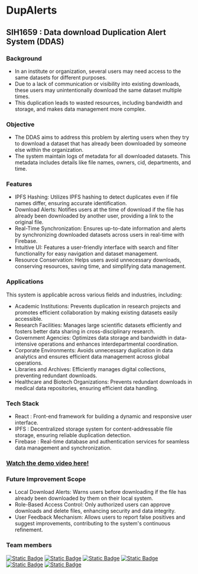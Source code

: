 # DupAlerts

## SIH1659 : Data download Duplication Alert System (DDAS)

### Background
* In an institute or organization, several users may need access to the same datasets for different purposes.
* Due to a lack of communication or visibility into existing downloads, these users may unintentionally download the same dataset multiple times.
* This duplication leads to wasted resources, including bandwidth and storage, and makes data management more complex.

### Objective
* The DDAS aims to address this problem by alerting users when they try to download a dataset that has already been downloaded by someone else within the organization.
* The system maintain logs of metadata for all downloaded datasets. This metadata includes details like file names, owners, cid, departments, and time.

### Features
* IPFS Hashing: Utilizes IPFS hashing to detect duplicates even if file names differ, ensuring accurate identification.
* Download Alerts: Notifies users at the time of download if the file has already been downloaded by another user, providing a link to the original file.
* Real-Time Synchronization: Ensures up-to-date information and alerts by synchronizing downloaded datasets across users in real-time with Firebase.
* Intuitive UI: Features a user-friendly interface with search and filter functionality for easy navigation and dataset management.
* Resource Conservation: Helps users avoid unnecessary downloads, conserving resources, saving time, and simplifying data management.

### Applications
This system is applicable across various fields and industries, including:
* Academic Institutions: Prevents duplication in research projects and promotes efficient collaboration by making existing datasets easily accessible.
* Research Facilities: Manages large scientific datasets efficiently and fosters better data sharing in cross-disciplinary research.
* Government Agencies: Optimizes data storage and bandwidth in data-intensive operations and enhances interdepartmental coordination.
* Corporate Environments: Avoids unnecessary duplication in data analytics and ensures efficient data management across global operations.
* Libraries and Archives: Efficiently manages digital collections, preventing redundant downloads.
* Healthcare and Biotech Organizations: Prevents redundant downloads in medical data repositories, ensuring efficient data handling.

### Tech Stack 
* React : Front-end framework for building a dynamic and responsive user interface.
* IPFS : Decentralized storage system for content-addressable file storage, ensuring reliable duplication detection.
* Firebase : Real-time database and authentication services for seamless data management and synchronization.

### [Watch the demo video here!](https://drive.google.com/file/d/1fx6PEvnsBxaBii4cKfxjnC9FQOUsFhwi/view?usp=sharing)


### Future Improvement Scope
* Local Download Alerts: Warns users before downloading if the file has already been downloaded by them on their local system.
* Role-Based Access Control: Only authorized users can approve downloads and delete files, enhancing security and data integrity.
* User Feedback Mechanism: Allows users to report false positives and suggest improvements, contributing to the system's continuous refinement.

### Team members

[![Static Badge](https://img.shields.io/badge/Shobhit%20Singh%20-github%20)](https://github.com/Shobhitsingh-2503)
[![Static Badge](https://img.shields.io/badge/Udit%20Shukla%20-github%20)](https://github.com/udit1905)
[![Static Badge](https://img.shields.io/badge/Piyush%20Kumar%20-github%20)](https://github.com/piyush7703)
[![Static Badge](https://img.shields.io/badge/Saksham%20Pandey%20-github%20)](https://github.com/ZeroiQsaksham)
[![Static Badge](https://img.shields.io/badge/Kumari%20Muskan%20-github%20)](https://github.com/MuskanJ30)
[![Static Badge](https://img.shields.io/badge/Amisha%20Rana%20-github%20)](https://github.com/ami1129)




